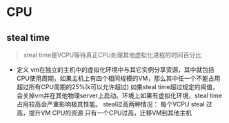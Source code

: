 # CPU
## steal time
> steal time是VCPU等待真正CPU处理其他虚拟化进程的时间百分比
- 定义
vm在独立的主机中的虚拟化环境中与其它实例分享资源，其中就包括CPU使用周期，如果主机上有四个相同规模的VM，那么其中任一个不能占用超过所有CPU周期的25%(k可以允许超过)
如果steal time超过规定的阈值，会关掉vm并在其他物理server上启动。环境上如果有虚拟化环境，steal time占用较高会严重影响极其性能。
steal过高两种情况：
每个VCPU steal 过高，提升VM CPU的资源
只有一个CPU过高，迁移VM到其他主机
